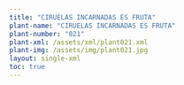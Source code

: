 ```yaml
---
title: "CIRUELAS INCARNADAS ES FRUTA"
plant-name: "CIRUELAS INCARNADAS ES FRUTA"
plant-number: "021"
plant-xml: /assets/xml/plant021.xml
plant-img: /assets/img/plant021.jpg
layout: single-xml
toc: true
---
```

